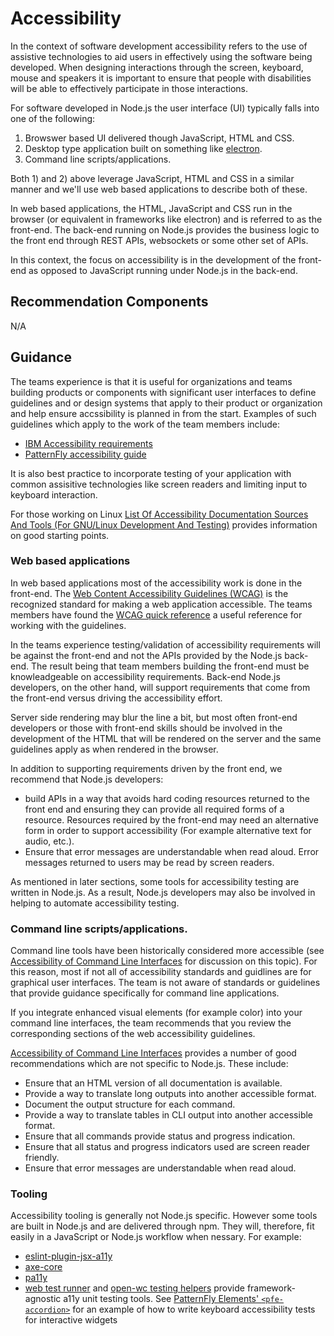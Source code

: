 # Accessibility

In the context of software development accessibility refers to
the use of assistive technologies to aid users in effectively
using the software being developed. When designing interactions
through the screen, keyboard, mouse and speakers it is
important to ensure that people with disabilities will be
able to effectively participate in those interactions.

For software developed in Node.js the user interface (UI) typically
falls into one of the following:

1) Browswer based UI delivered though JavaScript, HTML and CSS.
1) Desktop type application built on something like
   [electron](https://www.electronjs.org/).
1) Command line scripts/applications.

Both 1) and 2) above leverage JavaScript,
HTML and CSS in a similar manner and we'll use
web based applications to describe both of these.

In web based applications, the HTML, JavaScript and CSS run
in the browser (or equivalent in frameworks like electron)
and is referred to as the front-end. The back-end running
on Node.js provides the business logic to the front
end through REST APIs, websockets or some other set of APIs.

In this context, the focus on accessibility is in the
development of the front-end as opposed to
JavaScript running under Node.js in the back-end.

## Recommendation Components

N/A

## Guidance

The teams experience is that it is useful for organizations and teams
building products or components with significant user interfaces to
define guidelines and or design systems that apply to their product or organization
and help ensure accssibility is planned in from the start.
Examples of such guidelines which apply to the work of the team members include:

* [IBM Accessibility requirements](https://www.ibm.com/able/requirements/requirements/)
* [PatternFly accessibility guide](https://pf4.patternfly.org/accessibility-guide/)

It is also best practice to incorporate testing of your application with common
assisitive technologies like screen readers and limiting input to keyboard interaction. 

For those working on Linux
[List Of Accessibility Documentation Sources And Tools (For GNU/Linux Development And Testing)](https://desktopqe-jenkins.rhev-ci-vms.eng.rdu2.redhat.com:3200/desktopqe/d06-projects/a11y.A11y_devel_doc_sources.html)
provides information on good starting points.

### Web based applications

In web based applications most of the accessibility work is done in the front-end. The 
[Web Content Accessibility Guidelines (WCAG)](https://www.w3.org/TR/WCAG21/) is
the recognized standard for making a web application accessible. The teams
members have found the
[WCAG quick reference](https://www.w3.org/WAI/WCAG21/quickref/) a useful
reference for working with the guidelines.

In the teams experience testing/validation of accessibility requirements will be
against the front-end and not the APIs provided by the Node.js back-end. The result
being that team members building the front-end must be knowleadgeable on
accessibility requirements. Back-end Node.js developers, on the other hand, will support
requirements that come from the front-end versus driving the accessibility effort.

Server side rendering may blur the line a bit, but most often front-end developers
or those with front-end skills should be involved in the development of
the HTML that will be rendered on the server and the same guidelines apply as
when rendered in the browser.

In addition to supporting requirements driven by the front end, we recommend that
Node.js developers:

* build APIs in a way that avoids hard coding resources returned to the front end and
  ensuring they can provide all required forms of a resource. Resources required by
  the front-end may need an alternative form in order to support accessibility
  (For example alternative text for audio, etc.).
* Ensure that error messages are understandable when read aloud. Error messages returned
  to users may be read by screen readers.

As mentioned in later sections, some tools for accessibility testing are written
in Node.js. As a result, Node.js developers may also be involved in helping to automate
accessibility testing.

### Command line scripts/applications.

Command line tools have been historically considered more accessible (see
[Accessibility of Command Line Interfaces](https://dl.acm.org/doi/fullHtml/10.1145/3411764.3445544)
for discussion on this topic).
For this reason, most if not all of accessibility standards and guidlines are for
graphical user interfaces. The team is not aware of standards or guidelines that
provide guidance specifically for command line applications. 

If you integrate enhanced visual elements (for example color) into your
command line interfaces, the team recommends that you review the corresponding
sections of the web accessibility guidelines.

[Accessibility of Command Line Interfaces](https://dl.acm.org/doi/fullHtml/10.1145/3411764.3445544)
provides a number of good recommendations which are not specific to Node.js. These
include:

* Ensure that an HTML version of all documentation is available.
* Provide a way to translate long outputs into another accessible format.
* Document the output structure for each command.
* Provide a way to translate tables in CLI output into another accessible format.
* Ensure that all commands provide status and progress indication.
* Ensure that all status and progress indicators used are screen reader friendly.
* Ensure that error messages are understandable when read aloud.

### Tooling

Accessibility tooling is generally not Node.js specific. However some tools are
built in Node.js and are delivered through npm. They will, therefore, fit easily in a JavaScript
or Node.js workflow when nessary. For example:
* [eslint-plugin-jsx-a11y](https://www.npmjs.com/package/eslint-plugin-jsx-a11y)
* [axe-core](https://www.npmjs.com/package/axe-core)
* [pa11y](https://www.npmjs.com/package/pa11y)
* [web test runner](https://modern-web.dev/docs/test-runner/overview/) and [open-wc testing helpers](https://open-wc.org/docs/testing/chai-a11y-axe/) provide framework-agnostic a11y unit testing tools. See [PatternFly Elements' `<pfe-accordion>`](https://github.com/patternfly/patternfly-elements/blob/6363f03d2d95db5146eee6453330b919655fb034/elements/pfe-accordion/test/pfe-accordion.spec.ts#L449-L452) for an example of how to write keyboard accessibility tests for interactive widgets
